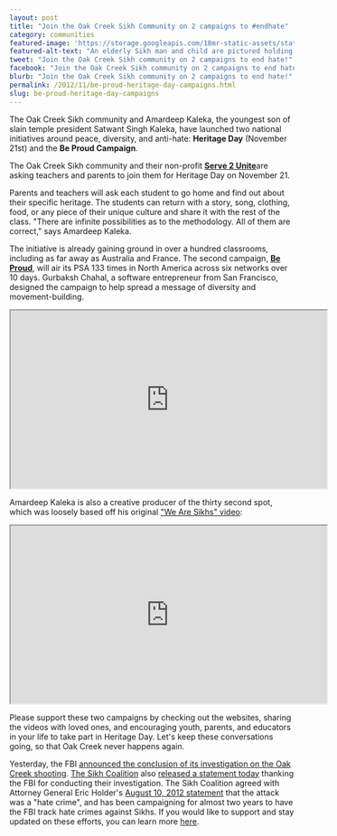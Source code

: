 ```yaml
---
layout: post
title: "Join the Oak Creek Sikh Community on 2 campaigns to #endhate"
category: communities
featured-image: 'https://storage.googleapis.com/18mr-static-assets/static/images/featured/2012-11-21-be-proud-heritage-day.jpg'
featured-alt-text: "An elderly Sikh man and child are pictured holding one another closely, gazing at something off camera." 
tweet: "Join the Oak Creek Sikh community on 2 campaigns to end hate!"
facebook: "Join the Oak Creek Sikh community on 2 campaigns to end hate!"
blurb: "Join the Oak Creek Sikh community on 2 campaigns to end hate!"
permalink: /2012/11/be-proud-heritage-day-campaigns.html
slug: be-proud-heritage-day-campaigns
---
```


<p>The Oak Creek Sikh community and Amardeep Kaleka, the youngest son of slain temple president Satwant Singh Kaleka, have launched two national initiatives around peace, diversity, and anti-hate: <strong>Heritage Day</strong> (November 21st) and the <strong>Be Proud Campaign</strong>.

<p>The Oak Creek Sikh community and their non-profit <a href="http://serve2unite.wordpress.com/2012/10/22/serve-2-unite-is-born/"><strong>Serve 2 Unite</strong></a>are asking teachers and parents to join them for Heritage Day on November 21. 

Parents and teachers will ask each student to go home and find out about their specific heritage. The students can return with a story, song, clothing, food, or any piece of their unique culture and share it with the rest of the class. "There are infinite possibilities as to the methodology. All of them are correct," says Amardeep Kaleka. 

<p>The initiative is already gaining ground in over a hundred classrooms, including as far away as Australia and France. The second campaign, <a href="http://www.beproud.org/"><strong>Be Proud</strong></a>, will air its PSA 133 times in North America across six networks over 10 days. Gurbaksh Chahal, a software entrepreneur from San Francisco, designed the campaign to help spread a message of diversity and movement-building.</p>

<p><iframe src="http://www.youtube.com/embed/awhj4RhroSU" width="560" height="315"></iframe></p>

<p>Amardeep Kaleka is also a creative producer of the thirty second spot, which was loosely based off his original <a href="http://www.youtube.com/watch?v=TsOr_izHXsQ">"We Are <span class="il">Sikhs"</span> video</a>:

<p><iframe src="http://www.youtube.com/embed/TsOr_izHXsQ" width="560" height="315"></iframe></p>

<p>Please support these two campaigns by checking out the websites, sharing the videos with loved ones, and encouraging youth, parents, and educators in your life to take part in Heritage Day. Let's keep these conversations going, so that Oak Creek never happens again.</p>

<p>Yesterday, the FBI <a href="http://www.fbi.gov/milwaukee/press-releases/2012/oak-creek-sikh-temple-shooting-investigation-conclusion">announced the conclusion of its investigation on the Oak Creek shooting</a>. <a href="http://www.sikhcoalition.org/">The Sikh Coalition</a> also <a href="http://www.sikhcoalition.org/advisories/2012/press-release-sikh-coalition-statement-on-oak-creek-hate-crime-investigation">released a statement today</a> thanking the FBI for conducting their investigation. The Sikh Coalition agreed with Attorney General Eric Holder's <a href="http://www.youtube.com/watch?v=-4s_8goN4R8&amp;feature=youtu.be">August 10, 2012 statement</a> that the attack was a "hate crime", and has been campaigning for almost two years to have the FBI track hate crimes against Sikhs. </span>If you would like to support and stay updated on these efforts, you can learn more <a href="http://www.youtube.com/watch?v=anZoAmDS6PU">here</a>.</p>